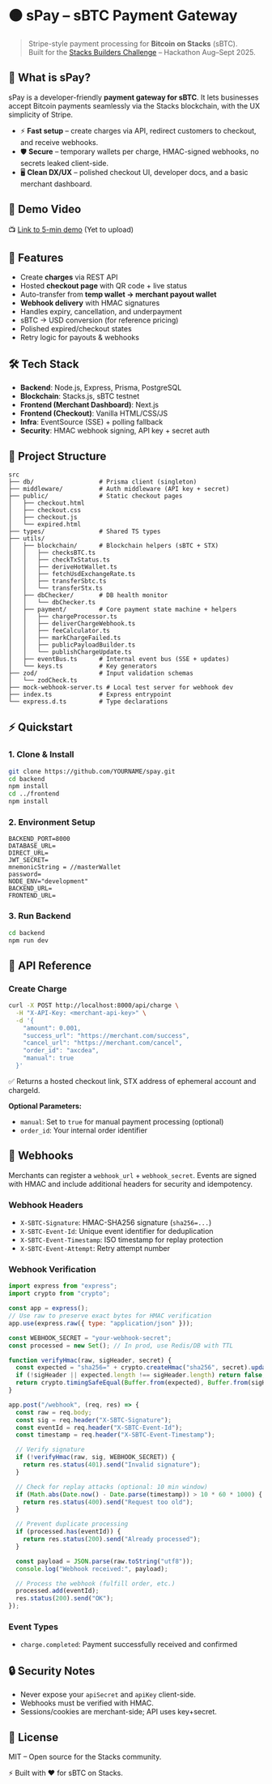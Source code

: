 # 🟠 sPay – sBTC Payment Gateway

> Stripe-style payment processing for **Bitcoin on Stacks** (sBTC).  
> Built for the [Stacks Builders Challenge](https://dorahacks.io/) – Hackathon Aug–Sept 2025.

## 📌 What is sPay?

sPay is a developer-friendly **payment gateway for sBTC**. It lets businesses accept Bitcoin payments seamlessly via the Stacks blockchain, with the UX simplicity of Stripe.

- ⚡ **Fast setup** – create charges via API, redirect customers to checkout, and receive webhooks.
- 🛡 **Secure** – temporary wallets per charge, HMAC-signed webhooks, no secrets leaked client-side.
- 🖥 **Clean DX/UX** – polished checkout UI, developer docs, and a basic merchant dashboard.

## 🎥 Demo Video

📺 [Link to 5-min demo](#) (Yet to upload)

## 🚀 Features

- Create **charges** via REST API
- Hosted **checkout page** with QR code + live status
- Auto-transfer from **temp wallet → merchant payout wallet**
- **Webhook delivery** with HMAC signatures
- Handles expiry, cancellation, and underpayment
- sBTC → USD conversion (for reference pricing)
- Polished expired/checkout states
- Retry logic for payouts & webhooks

## 🛠️ Tech Stack

- **Backend**: Node.js, Express, Prisma, PostgreSQL
- **Blockchain**: Stacks.js, sBTC testnet
- **Frontend (Merchant Dashboard)**: Next.js 
- **Frontend (Checkout)**: Vanilla HTML/CSS/JS
- **Infra**: EventSource (SSE) + polling fallback
- **Security**: HMAC webhook signing, API key + secret auth

## 📂 Project Structure

```
src
├── db/                  # Prisma client (singleton)
├── middleware/          # Auth middleware (API key + secret)
├── public/              # Static checkout pages
│   ├── checkout.html
│   ├── checkout.css
│   ├── checkout.js
│   └── expired.html
├── types/               # Shared TS types
├── utils/
│   ├── blockchain/      # Blockchain helpers (sBTC + STX)
│   │   ├── checksBTC.ts
│   │   ├── checkTxStatus.ts
│   │   ├── deriveHotWallet.ts
│   │   ├── fetchUsdExchangeRate.ts
│   │   ├── transferSbtc.ts
│   │   └── transferStx.ts
│   ├── dbChecker/       # DB health monitor
│   │   └── dbChecker.ts
│   ├── payment/         # Core payment state machine + helpers
│   │   ├── chargeProcessor.ts
│   │   ├── deliverChargeWebhook.ts
│   │   ├── feeCalculator.ts
│   │   ├── markChargeFailed.ts
│   │   ├── publicPayloadBuilder.ts
│   │   └── publishChargeUpdate.ts
│   ├── eventBus.ts      # Internal event bus (SSE + updates)
│   └── keys.ts          # Key generators
├── zod/                 # Input validation schemas
│   └── zodCheck.ts
├── mock-webhook-server.ts # Local test server for webhook dev
├── index.ts             # Express entrypoint
└── express.d.ts         # Type declarations
```

## ⚡ Quickstart

### 1. Clone & Install

```bash
git clone https://github.com/YOURNAME/spay.git
cd backend
npm install
cd ../frontend
npm install
```

### 2. Environment Setup

```env
BACKEND_PORT=8000
DATABASE_URL=
DIRECT_URL=
JWT_SECRET=
mnemonicString = //masterWallet
password=
NODE_ENV="development"
BACKEND_URL=
FRONTEND_URL=
```

### 3. Run Backend

```bash
cd backend
npm run dev
```

## 🔑 API Reference

### Create Charge

```bash
curl -X POST http://localhost:8000/api/charge \
  -H "X-API-Key: <merchant-api-key>" \
  -d '{
    "amount": 0.001,
    "success_url": "https://merchant.com/success",
    "cancel_url": "https://merchant.com/cancel",
    "order_id": "axcdea",
    "manual": true
  }'
```

✅ Returns a hosted checkout link, STX address of ephemeral account and chargeId.

**Optional Parameters:**
- `manual`: Set to `true` for manual payment processing (optional)
- `order_id`: Your internal order identifier

## 📡 Webhooks

Merchants can register a `webhook_url` + `webhook_secret`. Events are signed with HMAC and include additional headers for security and idempotency.

### Webhook Headers
- `X-SBTC-Signature`: HMAC-SHA256 signature (`sha256=...`)
- `X-SBTC-Event-Id`: Unique event identifier for deduplication
- `X-SBTC-Event-Timestamp`: ISO timestamp for replay protection
- `X-SBTC-Event-Attempt`: Retry attempt number

### Webhook Verification

```javascript
import express from "express";
import crypto from "crypto";

const app = express();
// Use raw to preserve exact bytes for HMAC verification
app.use(express.raw({ type: "application/json" }));

const WEBHOOK_SECRET = "your-webhook-secret";
const processed = new Set(); // In prod, use Redis/DB with TTL

function verifyHmac(raw, sigHeader, secret) {
  const expected = "sha256=" + crypto.createHmac("sha256", secret).update(raw).digest("hex");
  if (!sigHeader || expected.length !== sigHeader.length) return false;
  return crypto.timingSafeEqual(Buffer.from(expected), Buffer.from(sigHeader));
}

app.post("/webhook", (req, res) => {
  const raw = req.body;
  const sig = req.header("X-SBTC-Signature");
  const eventId = req.header("X-SBTC-Event-Id");
  const timestamp = req.header("X-SBTC-Event-Timestamp");

  // Verify signature
  if (!verifyHmac(raw, sig, WEBHOOK_SECRET)) {
    return res.status(401).send("Invalid signature");
  }

  // Check for replay attacks (optional: 10 min window)
  if (Math.abs(Date.now() - Date.parse(timestamp)) > 10 * 60 * 1000) {
    return res.status(400).send("Request too old");
  }

  // Prevent duplicate processing
  if (processed.has(eventId)) {
    return res.status(200).send("Already processed");
  }

  const payload = JSON.parse(raw.toString("utf8"));
  console.log("Webhook received:", payload);

  // Process the webhook (fulfill order, etc.)
  processed.add(eventId);
  res.status(200).send("OK");
});
```

### Event Types
- `charge.completed`: Payment successfully received and confirmed

## 🔒 Security Notes

- Never expose your `apiSecret` and `apiKey` client-side.
- Webhooks must be verified with HMAC.
- Sessions/cookies are merchant-side; API uses key+secret.


## 📜 License

MIT – Open source for the Stacks community.

⚡ Built with ❤️ for sBTC on Stacks.

